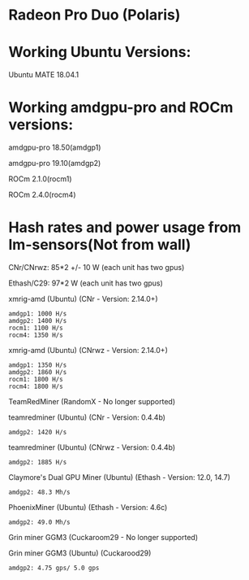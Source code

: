 # Radeon Pro Duo (Polaris)
# Working Ubuntu Versions:

Ubuntu MATE 18.04.1

# Working amdgpu-pro and ROCm versions:

amdgpu-pro 18.50(amdgp1)

amdgpu-pro 19.10(amdgp2)

ROCm 2.1.0(rocm1)

ROCm 2.4.0(rocm4)


# Hash rates and power usage from lm-sensors(Not from wall)

CNr/CNrwz: 85*2 +/- 10 W (each unit has two gpus)

Ethash/C29: 97*2 W (each unit has two gpus)


xmrig-amd (Ubuntu) (CNr - Version: 2.14.0+)

    amdgp1: 1000 H/s
    amdgp2: 1400 H/s
    rocm1: 1100 H/s
    rocm4: 1350 H/s


xmrig-amd (Ubuntu) (CNrwz - Version: 2.14.0+)

    amdgp1: 1350 H/s
    amdgp2: 1860 H/s
    rocm1: 1800 H/s
    rocm4: 1800 H/s

TeamRedMiner (RandomX - No longer supported)

teamredminer (Ubuntu) (CNr - Version: 0.4.4b)

    amdgp2: 1420 H/s
    
teamredminer (Ubuntu) (CNrwz - Version: 0.4.4b)

    amdgp2: 1885 H/s
    
Claymore's Dual GPU Miner (Ubuntu) (Ethash - Version: 12.0, 14.7)

    amdgp2: 48.3 Mh/s
    
PhoenixMiner (Ubuntu) (Ethash - Version: 4.6c)

    amdgp2: 49.0 Mh/s

Grin miner GGM3 (Cuckaroom29 - No longer supported)

Grin miner GGM3 (Ubuntu) (Cuckarood29)

    amdgp2: 4.75 gps/ 5.0 gps
